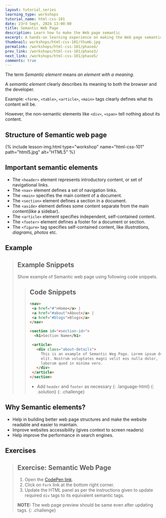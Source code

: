 ```yaml
---
layout: tutorial_series
learning_type: workshops
tutorial_name: html-css-101
date: 23rd Sept, 2024 13:00:00
title: Semantic Web Page
description: Learn how to make the Web page semantic
excerpt: A hands-on learning experience on making the Web page semantic.
thumbnail: workshops/html-css-101/thumb.jpg
permalink: /workshops/html-css-101/phase4/
prev_link: /workshops/html-css-101/phase3/
next_link: /workshops/html-css-101/phase5/
comments: true
---
```


The term _Semantic element_ means _an element with a meaning_.

A _semantic element_ clearly describes its meaning to both the browser and the developer.

Example: `<form>`, `<table>`, `<article>`, `<main>` tags clearly defines what its content will be.

However, the non-semantic elements like `<div>`, `<span>` tell nothing about its content.

## Structure of Semantic web page

{% include lesson-img.html type="workshop" name="html-css-101" path="html5.jpg" alt="HTML5" %}

## Important semantic elements

- The `<header>` element represents introductory content, or set of navigational links.
- The `<nav>` element defines a set of navigation links.
- The `<main>` specifies the main content of a document.
- The `<section>` element defines a section in a document.
- The `<aside>` element defines some content separate from the main content(like a sidebar).
- The `<article>` element specifies independent, self-contained content.
- The `<footer>` element defines a footer for a document or section.
- The `<figure>` tag specifies self-contained content, like _illustrations, diagrams, photos_ etc.

## Example

> ## Example Snippets
>
> Show example of Semantic web page using following code snippets.
>
> > ## Code Snippets
> >
> > ~~~html
> > <nav>
> >  <a href="#">Home</a> |
> >  <a href="#about">About</a> |
> >  <a href="#blogs">Blogs</a>
> > </nav>
> >
> > <section id="<section-id>">
> >   <h1>Section Name</h1>
> >
> >  <article>
> >    <div class="about-details">
> >      This is an example of Semantic Weg Page. Lorem ipsum dolor sit amet consectetur adipisicing
> >      elit. Nostrum voluptates magni velit eos nulla dolor,
> >      laborum quod in minima vero.
> >    </div>
> >  </article>
> > </section>
> > ~~~
> >
> > - Add `header` and `footer` as necessary
> > {: .language-html}
> {: .solution}
{: .challenge}

## Why Semantic elements?

- Help in building better web page structures and make the website readable and easier to maintain.
- Improve websites accessibility (gives context to screen readers)
- Help improve the performance in search engines.

## Exercises

> ## Exercise: Semantic Web Page
>
> 1. Open the <a href="https://codepen.io/c2edev/pen/WNVNvrL" target="_blank">CodePen link</a>.
> 2. Click on `Fork` link at the bottom right corner.
> 3. Update the HTML panel as per the instructions given to update required `div` tags to its equivalent semantic tags.
>
> __NOTE:__ The web page preview should be same even after updating tags.
{: .challenge}
